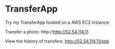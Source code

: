 # TransferApp

Try my TransferApp hosted on a AWS EC2 instance:

Transfer a photo:
http://http://52.54.114.11

View the history of transfers:
http://52.54.114.11/stat